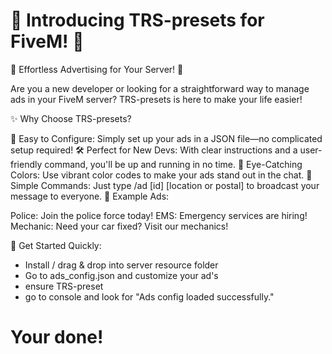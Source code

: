 # 🔔 Introducing TRS-presets for FiveM! 🔔

🌟 Effortless Advertising for Your Server! 🌟

Are you a new developer or looking for a straightforward way to manage ads in your FiveM server? TRS-presets is here to make your life easier!

✨ Why Choose TRS-presets?

🔧 Easy to Configure: Simply set up your ads in a JSON file—no complicated setup required!
🛠️ Perfect for New Devs: With clear instructions and a user-friendly command, you'll be up and running in no time.
🎨 Eye-Catching Colors: Use vibrant color codes to make your ads stand out in the chat.
📢 Simple Commands: Just type /ad [id] [location or postal] to broadcast your message to everyone.
💬 Example Ads:

Police: Join the police force today!
EMS: Emergency services are hiring!
Mechanic: Need your car fixed? Visit our mechanics!

🚀 Get Started Quickly:

- Install / drag & drop into server resource folder
- Go to ads_config.json and customize your ad's
- ensure TRS-preset
- go to console and look for "Ads config loaded successfully."
# Your done!
